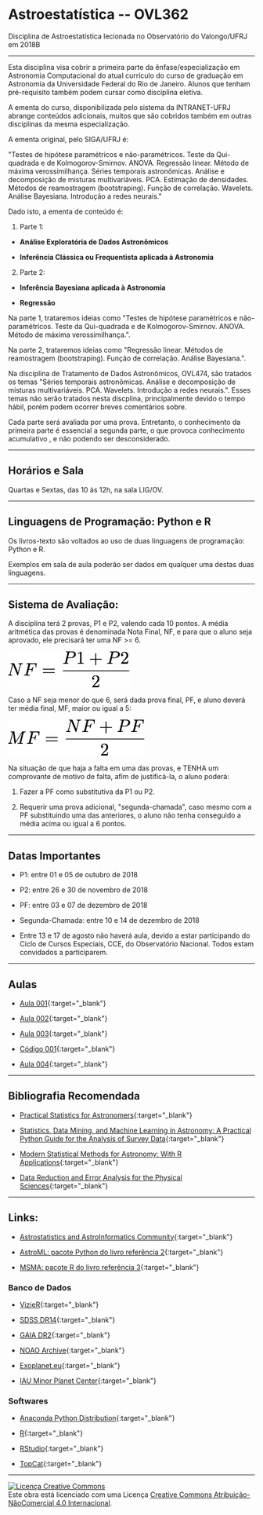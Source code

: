 # Astroestatística -- OVL362
Disciplina de Astroestatística lecionada no Observatório do Valongo/UFRJ em 2018B

___

Esta disciplina visa cobrir a primeira parte da ênfase/especialização em Astronomia Computacional do atual currículo do curso de graduação em Astronomia da Universidade Federal do Rio de Janeiro. Alunos que tenham pré-requisito também podem cursar como disciplina eletiva.

A ementa do curso, disponibilizada pelo sistema da INTRANET-UFRJ abrange conteúdos adicionais, muitos que são cobridos também em outras disciplinas da mesma especialização. 

A ementa original, pelo SIGA/UFRJ é: 

"Testes de hipótese paramétricos e não-paramétricos. Teste da Qui-quadrada e de Kolmogorov-Smirnov. ANOVA. Regressão linear. Método de máxima verossimilhança. Séries temporais astronômicas. Análise e decomposição de misturas multivariáveis. PCA. Estimação de densidades. Métodos de reamostragem (bootstraping). Função de correlação. Wavelets. Análise Bayesiana. Introdução a redes neurais."

Dado isto, a ementa de conteúdo é:

1. Parte 1:

- **Análise Exploratória de Dados Astronômicos**

- **Inferência Clássica ou Frequentista aplicada à Astronomia**

2. Parte 2:

- **Inferência Bayesiana aplicada à Astronomia**

- **Regressão**

Na parte 1, trataremos ideias como "Testes de hipótese paramétricos e não-paramétricos. Teste da Qui-quadrada e de Kolmogorov-Smirnov. ANOVA. Método de máxima verossimilhança.".

Na parte 2, trataremos ideias como "Regressão linear.  Métodos de reamostragem (bootstraping). Função de correlação.  Análise Bayesiana.".

Na disciplina de Tratamento de Dados Astronômicos, OVL474, são tratados os temas "Séries temporais astronômicas. Análise e decomposição de misturas multivariáveis. PCA. Wavelets. Introdução a redes neurais.". Esses temas não serão tratados nesta discplina, principalmente devido o tempo hábil, porém podem ocorrer breves comentários sobre.

Cada parte será avaliada por uma prova. Entretanto, o conhecimento da primeira parte é essencial a segunda parte, o que provoca conhecimento acumulativo , e não podendo ser desconsiderado.

---
## Horários e Sala

Quartas e Sextas, das 10 às 12h, na sala LIG/OV.

---
## Linguagens de Programação: Python e R

Os livros-texto são voltados ao uso de duas linguagens de programação: Python e R. 

Exemplos em sala de aula poderão ser dados em qualquer uma destas duas linguagens.

___
## Sistema de Avaliação: 

A disciplina terá 2 provas, P1 e P2, valendo cada 10 pontos. A média aritmética das provas é denominada Nota Final, NF, e para que o aluno seja aprovado, ele precisará ter uma NF >= 6.

![equation](./images/NF2018B.png)

Caso a NF seja menor do que 6, será dada prova final, PF, e aluno deverá ter média final, MF, maior ou igual a 5:

![equation](./images/NF2018Bv2.png)

Na situação de que haja a falta em uma das provas, e TENHA um comprovante de motivo de falta, afim de justificá-la, o aluno poderá:

1. Fazer a PF como substitutiva da P1 ou P2.

2. Requerir uma prova adicional, "segunda-chamada", caso mesmo com a PF substituindo uma das anteriores, o aluno não tenha conseguido a média acima ou igual a 6 pontos.

---
## Datas Importantes

- P1: entre 01 e 05 de outubro de 2018

- P2: entre 26 e 30 de novembro de 2018

- PF: entre 03 e 07 de dezembro de 2018

- Segunda-Chamada: entre 10 e 14 de dezembro de 2018

- Entre 13 e 17 de agosto não haverá aula, devido a estar participando do Ciclo de Cursos Especiais, CCE, do Observatório Nacional. Todos estam convidados a participarem.

___
## Aulas

- [Aula 001](./lectures/OVL362.0001.pdf){:target="_blank"}

- [Aula 002](./lectures/OVL362.0002.pdf){:target="_blank"}

- [Aula 003](./lectures/OVL362.0003.pdf){:target="_blank"}

- [Código 001](./codes/codes.0001.pdf){:target="_blank"}

- [Aula 004](./lectures/OVL362.0004.pdf){:target="_blank"}

___
## Bibliografia Recomendada

- [Practical Statistics for Astronomers](https://goo.gl/kLbTAw){:target="_blank"}

- [Statistics, Data Mining, and Machine Learning in Astronomy: A Practical Python Guide for the Analysis of Survey Data](https://goo.gl/niAuqa){:target="_blank"}

- [Modern Statistical Methods for Astronomy: With R Applications](https://goo.gl/3V36NW){:target="_blank"}

- [Data Reduction and Error Analysis for the Physical Sciences](https://goo.gl/PBDNy9){:target="_blank"}

___
## Links:

- [Astrostatistics and AstroInformatics Community](https://asaip.psu.edu/){:target="_blank"}

- [AstroML: pacote Python do livro referência 2](http://www.astroml.org/){:target="_blank"}

- [MSMA: pacote R do livro referência 3](http://astrostatistics.psu.edu/MSMA/){:target="_blank"}

### Banco de Dados

- [VizieR](http://vizier.u-strasbg.fr/viz-bin/VizieR){:target="_blank"}

- [SDSS DR14](https://www.sdss.org/dr14/){:target="_blank"}

- [GAIA DR2](https://archives.esac.esa.int/gaia/){:target="_blank"}

- [NOAO Archive](http://archive.noao.edu/){:target="_blank"}

- [Exoplanet.eu](http://exoplanet.eu/){:target="_blank"}

- [IAU Minor Planet Center](https://www.minorplanetcenter.net/iau/mpc.html){:target="_blank"}

### Softwares

- [Anaconda Python Distribution](https://www.anaconda.com/download/#linux){:target="_blank"}

- [R](https://cran.r-project.org/){:target="_blank"}

- [RStudio](https://www.rstudio.com/){:target="_blank"}

- [TopCat](http://www.star.bris.ac.uk/~mbt/topcat/){:target="_blank"}



---
<a rel="license" href="http://creativecommons.org/licenses/by-nc/4.0/"><img alt="Licença Creative Commons" style="border-width:0" src="https://i.creativecommons.org/l/by-nc/4.0/88x31.png" /></a><br />Este obra está licenciado com uma Licença <a rel="license" href="http://creativecommons.org/licenses/by-nc/4.0/">Creative Commons Atribuição-NãoComercial 4.0 Internacional</a>.
